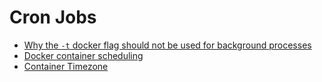 # Cron Jobs

* [Why the `-t` docker flag should not be used for background processes](http://l33t.peopleperhour.com/2015/03/04/why-the-t-docker-flag-should-not-be-used-for-background-processes/)
* [Docker container scheduling](https://engineering.opendns.com/2015/05/06/docker-container-scheduling-as-a-bin-packing-problem/)
* [Container Timezone](https://github.com/docker/docker/issues/3359)